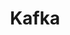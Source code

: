 ---
draft: false
title: Kafka
content:
  id: kafka
  name: Kafka
  logo: /images/databases/specialized-databases/kafka/logo.png
  website: https://kafka.apache.org/
  iframe_website: /website-iframe/databases/specialized-databases/kafka
  dashboardImage: /images/databases/specialized-databases/kafka/screenshot-1.jpg
  short_description: Apache Kafka is an open-source platform for high-performance data pipelines, streaming analytics, data integration and mission-critical applications.
  description: Apache Kafka is a framework implementation of a software bus using stream-processing. It's primarily used to build real-time streaming data pipelines and applications that adapt to the data streams. It combines messaging, storage and stream processing to allow storage and analysis of both historical and real-time data. The project aims to provide a unified, high-throughput, low-latency platform for handling real-time data feeds. More than 80% of all Fortune 100 companies use Kafka.
  features:
    - title: High throughput, scalable
      description: Apache Kafka enables you to deliver messages at network-limited throughput using a cluster of machines with latencies as low as 2ms. Scale production clusters up to a thousand brokers, trillions of messages per day, petabytes of data, and hundreds of thousands of partitions. You can elastically expand and contract storage and processing.
    - title: Permanent storage, high availability
      description: With Apache Kafka, you can store streams of data safely in a distributed, durable, fault-tolerant cluster, and stretch clusters efficiently over availability zones or connect separate clusters across geographic regions.
    - title: Built-in stream processing
      description: You can process streams of events with joins, aggregations, filters, transformations, and more, using event-time and exactly-once processing. Apache Kafka's out-of-the-box Connect interface integrates with hundreds of event sources and event sinks including Postgres, JMS, Elasticsearch, and AWS S3.
    - title: Mission-critical, widely trusted
      description: Apache Kafka supports mission-critical use cases with guaranteed ordering, zero message loss, and efficient exactly-once processing. Thousands of organizations use Kafka, from internet giants and car manufacturers to stock exchanges. There have been 5m+ unique lifetime downloads.
  screenshots:
    - /images/databases/specialized-databases/kafka/screenshot-1.jpg
    - /images/databases/specialized-databases/kafka/screenshot-2.jpg
---